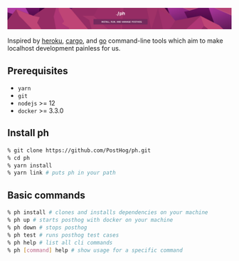 ![ph](ph.png "ph")

Inspired by [heroku](https://devcenter.heroku.com/articles/heroku-cli), [cargo](https://doc.rust-lang.org/cargo/index.html), and [go](https://golang.org/cmd/go/) command-line tools which aim to make localhost development painless for us.

## Prerequisites

- `yarn`
- `git`
- `nodejs` >= 12
- `docker` >= 3.3.0

## Install ph

```sh
% git clone https://github.com/PostHog/ph.git
% cd ph
% yarn install
% yarn link # puts ph in your path
```

## Basic commands

```sh
% ph install # clones and installs dependencies on your machine
% ph up # starts posthog with docker on your machine
% ph down # stops posthog
% ph test # runs posthog test cases
% ph help # list all cli commands
% ph [command] help # show usage for a specific command
```